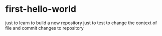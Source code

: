 # first-hello-world
just to learn to build a new repository
just to test to change the context of file and commit changes to repository
